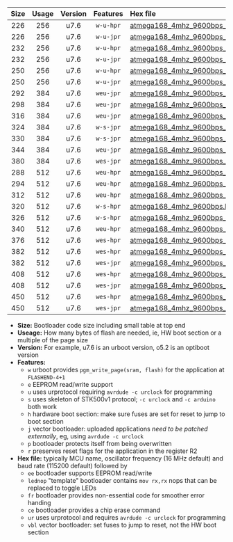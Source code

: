 |Size|Usage|Version|Features|Hex file|
|:-:|:-:|:-:|:-:|:--|
|226|256|u7.6|`w-u-hpr`|[atmega168_4mhz_9600bps_ur.hex](https://raw.githubusercontent.com/stefanrueger/urboot/main/bootloaders/atmega168/fcpu_4mhz/9600_bps/atmega168_4mhz_9600bps_ur.hex)|
|226|256|u7.6|`w-u-jpr`|[atmega168_4mhz_9600bps_ur_vbl.hex](https://raw.githubusercontent.com/stefanrueger/urboot/main/bootloaders/atmega168/fcpu_4mhz/9600_bps/atmega168_4mhz_9600bps_ur_vbl.hex)|
|232|256|u7.6|`w-u-hpr`|[atmega168_4mhz_9600bps_lednop_ur.hex](https://raw.githubusercontent.com/stefanrueger/urboot/main/bootloaders/atmega168/fcpu_4mhz/9600_bps/atmega168_4mhz_9600bps_lednop_ur.hex)|
|232|256|u7.6|`w-u-jpr`|[atmega168_4mhz_9600bps_lednop_ur_vbl.hex](https://raw.githubusercontent.com/stefanrueger/urboot/main/bootloaders/atmega168/fcpu_4mhz/9600_bps/atmega168_4mhz_9600bps_lednop_ur_vbl.hex)|
|250|256|u7.6|`w-u-hpr`|[atmega168_4mhz_9600bps_lednop_fr_ur.hex](https://raw.githubusercontent.com/stefanrueger/urboot/main/bootloaders/atmega168/fcpu_4mhz/9600_bps/atmega168_4mhz_9600bps_lednop_fr_ur.hex)|
|250|256|u7.6|`w-u-jpr`|[atmega168_4mhz_9600bps_lednop_fr_ur_vbl.hex](https://raw.githubusercontent.com/stefanrueger/urboot/main/bootloaders/atmega168/fcpu_4mhz/9600_bps/atmega168_4mhz_9600bps_lednop_fr_ur_vbl.hex)|
|292|384|u7.6|`weu-jpr`|[atmega168_4mhz_9600bps_ee_ur_vbl.hex](https://raw.githubusercontent.com/stefanrueger/urboot/main/bootloaders/atmega168/fcpu_4mhz/9600_bps/atmega168_4mhz_9600bps_ee_ur_vbl.hex)|
|298|384|u7.6|`weu-jpr`|[atmega168_4mhz_9600bps_ee_lednop_ur_vbl.hex](https://raw.githubusercontent.com/stefanrueger/urboot/main/bootloaders/atmega168/fcpu_4mhz/9600_bps/atmega168_4mhz_9600bps_ee_lednop_ur_vbl.hex)|
|316|384|u7.6|`weu-jpr`|[atmega168_4mhz_9600bps_ee_lednop_fr_ur_vbl.hex](https://raw.githubusercontent.com/stefanrueger/urboot/main/bootloaders/atmega168/fcpu_4mhz/9600_bps/atmega168_4mhz_9600bps_ee_lednop_fr_ur_vbl.hex)|
|324|384|u7.6|`w-s-jpr`|[atmega168_4mhz_9600bps_vbl.hex](https://raw.githubusercontent.com/stefanrueger/urboot/main/bootloaders/atmega168/fcpu_4mhz/9600_bps/atmega168_4mhz_9600bps_vbl.hex)|
|330|384|u7.6|`w-s-jpr`|[atmega168_4mhz_9600bps_lednop_vbl.hex](https://raw.githubusercontent.com/stefanrueger/urboot/main/bootloaders/atmega168/fcpu_4mhz/9600_bps/atmega168_4mhz_9600bps_lednop_vbl.hex)|
|344|384|u7.6|`weu-jpr`|[atmega168_4mhz_9600bps_ee_lednop_fr_ce_ur_vbl.hex](https://raw.githubusercontent.com/stefanrueger/urboot/main/bootloaders/atmega168/fcpu_4mhz/9600_bps/atmega168_4mhz_9600bps_ee_lednop_fr_ce_ur_vbl.hex)|
|380|384|u7.6|`wes-jpr`|[atmega168_4mhz_9600bps_ee_vbl.hex](https://raw.githubusercontent.com/stefanrueger/urboot/main/bootloaders/atmega168/fcpu_4mhz/9600_bps/atmega168_4mhz_9600bps_ee_vbl.hex)|
|288|512|u7.6|`weu-hpr`|[atmega168_4mhz_9600bps_ee_ur.hex](https://raw.githubusercontent.com/stefanrueger/urboot/main/bootloaders/atmega168/fcpu_4mhz/9600_bps/atmega168_4mhz_9600bps_ee_ur.hex)|
|294|512|u7.6|`weu-hpr`|[atmega168_4mhz_9600bps_ee_lednop_ur.hex](https://raw.githubusercontent.com/stefanrueger/urboot/main/bootloaders/atmega168/fcpu_4mhz/9600_bps/atmega168_4mhz_9600bps_ee_lednop_ur.hex)|
|312|512|u7.6|`weu-hpr`|[atmega168_4mhz_9600bps_ee_lednop_fr_ur.hex](https://raw.githubusercontent.com/stefanrueger/urboot/main/bootloaders/atmega168/fcpu_4mhz/9600_bps/atmega168_4mhz_9600bps_ee_lednop_fr_ur.hex)|
|320|512|u7.6|`w-s-hpr`|[atmega168_4mhz_9600bps.hex](https://raw.githubusercontent.com/stefanrueger/urboot/main/bootloaders/atmega168/fcpu_4mhz/9600_bps/atmega168_4mhz_9600bps.hex)|
|326|512|u7.6|`w-s-hpr`|[atmega168_4mhz_9600bps_lednop.hex](https://raw.githubusercontent.com/stefanrueger/urboot/main/bootloaders/atmega168/fcpu_4mhz/9600_bps/atmega168_4mhz_9600bps_lednop.hex)|
|340|512|u7.6|`weu-hpr`|[atmega168_4mhz_9600bps_ee_lednop_fr_ce_ur.hex](https://raw.githubusercontent.com/stefanrueger/urboot/main/bootloaders/atmega168/fcpu_4mhz/9600_bps/atmega168_4mhz_9600bps_ee_lednop_fr_ce_ur.hex)|
|376|512|u7.6|`wes-hpr`|[atmega168_4mhz_9600bps_ee.hex](https://raw.githubusercontent.com/stefanrueger/urboot/main/bootloaders/atmega168/fcpu_4mhz/9600_bps/atmega168_4mhz_9600bps_ee.hex)|
|382|512|u7.6|`wes-hpr`|[atmega168_4mhz_9600bps_ee_lednop.hex](https://raw.githubusercontent.com/stefanrueger/urboot/main/bootloaders/atmega168/fcpu_4mhz/9600_bps/atmega168_4mhz_9600bps_ee_lednop.hex)|
|382|512|u7.6|`wes-jpr`|[atmega168_4mhz_9600bps_ee_lednop_vbl.hex](https://raw.githubusercontent.com/stefanrueger/urboot/main/bootloaders/atmega168/fcpu_4mhz/9600_bps/atmega168_4mhz_9600bps_ee_lednop_vbl.hex)|
|408|512|u7.6|`wes-hpr`|[atmega168_4mhz_9600bps_ee_lednop_fr.hex](https://raw.githubusercontent.com/stefanrueger/urboot/main/bootloaders/atmega168/fcpu_4mhz/9600_bps/atmega168_4mhz_9600bps_ee_lednop_fr.hex)|
|408|512|u7.6|`wes-jpr`|[atmega168_4mhz_9600bps_ee_lednop_fr_vbl.hex](https://raw.githubusercontent.com/stefanrueger/urboot/main/bootloaders/atmega168/fcpu_4mhz/9600_bps/atmega168_4mhz_9600bps_ee_lednop_fr_vbl.hex)|
|450|512|u7.6|`wes-hpr`|[atmega168_4mhz_9600bps_ee_lednop_fr_ce.hex](https://raw.githubusercontent.com/stefanrueger/urboot/main/bootloaders/atmega168/fcpu_4mhz/9600_bps/atmega168_4mhz_9600bps_ee_lednop_fr_ce.hex)|
|450|512|u7.6|`wes-jpr`|[atmega168_4mhz_9600bps_ee_lednop_fr_ce_vbl.hex](https://raw.githubusercontent.com/stefanrueger/urboot/main/bootloaders/atmega168/fcpu_4mhz/9600_bps/atmega168_4mhz_9600bps_ee_lednop_fr_ce_vbl.hex)|

- **Size:** Bootloader code size including small table at top end
- **Useage:** How many bytes of flash are needed, ie, HW boot section or a multiple of the page size
- **Version:** For example, u7.6 is an urboot version, o5.2 is an optiboot version
- **Features:**
  + `w` urboot provides `pgm_write_page(sram, flash)` for the application at `FLASHEND-4+1`
  + `e` EEPROM read/write support
  + `u` uses urprotocol requiring `avrdude -c urclock` for programming
  + `s` uses skeleton of STK500v1 protocol; `-c urclock` and `-c arduino` both work
  + `h` hardware boot section: make sure fuses are set for reset to jump to boot section
  + `j` vector bootloader: uploaded applications *need to be patched externally*, eg, using `avrdude -c urclock`
  + `p` bootloader protects itself from being overwritten
  + `r` preserves reset flags for the application in the register R2
- **Hex file:** typically MCU name, oscillator frequency (16 MHz default) and baud rate (115200 default) followed by
  + `ee` bootloader supports EEPROM read/write
  + `lednop` "template" bootloader contains `mov rx,rx` nops that can be replaced to toggle LEDs
  + `fr` bootloader provides non-essential code for smoother error handing
  + `ce` bootloader provides a chip erase command
  + `ur` uses urprotocol and requires `avrdude -c urclock` for programming
  + `vbl` vector bootloader: set fuses to jump to reset, not the HW boot section
